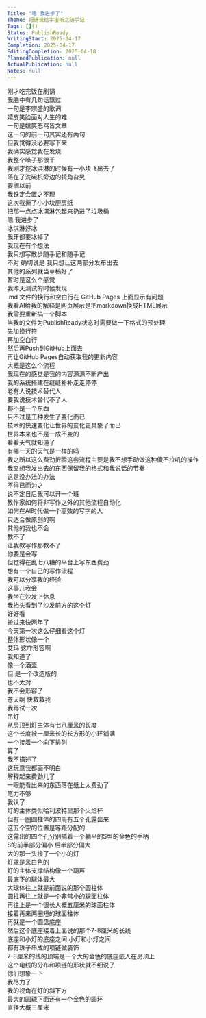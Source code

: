 ```yaml
---    
Title: "嗯 我进步了"    
Theme: 把话说给宇宙听之随手记    
Tags: []()    
Status: PublishReady    
WritingStart: 2025-04-17    
Completion: 2025-04-17    
EditingCompletion: 2025-04-18    
PlannedPublication: null    
ActualPublication: null    
Notes: null    
---        
```

刚才吃完饭在刷锅      
我脑中有几句话飘过      
一句是李宗盛的歌词      
嬉皮笑脸面对人生的难      
一句是嬉笑怒骂皆文章      
这一句的前一句其实还有两句      
但我觉得没必要写下来        
我确实感觉我在发烧      
我整个嗓子那很干        
我刚才挖冰淇淋的时候有一小块飞出去了      
落在了洗碗机旁边的犄角旮旯      
要搁以前      
我铁定会置之不理      
这次我撕了小小块厨房纸      
把那一点点冰淇淋包起来扔进了垃圾桶      
嗯 我进步了        
冰淇淋好冰      
我牙都要冰掉了        
我现在有个想法      
我只想写散步随手记和随手记      
不对 确切说是 我只想让这两部分发布出去      
其他的系列就当草稿好了      
暂时是这么个感觉        
我昨天测试的时候发现      
.md 文件的换行和空白行在 GitHub Pages 上面显示有问题      
我看AI给我的解释是网页展示是把markdown换成HTML展示      
我需要重新搞一个脚本      
当我的文件为PublishReady状态时需要做一下格式的预处理      
先加换行符      
再加空白行      
然后再Push到GitHub上面去      
再让GitHub Pages自动获取我的更新内容      
大概是这么个流程        
我现在的感觉是我的内容源源不断产出      
我的系统搭建在缝缝补补走走停停      
老有人说技术替代人      
要我说技术替代不了人      
都不是一个东西      
只不过是工种发生了变化而已      
技术的快速变化让世界的变化更具象了而已      
世界本来也不是一成不变的      
看看天气就知道了      
有哪一天的天气是一样的吗        
我之所以这么费劲折腾这套流程主要是我不想手动做这种傻不拉叽的操作      
我又想我发出去的东西保留我的格式和我说话的节奏      
这是没办法的办法      
不得已而为之      
说不定日后我可以开一个班      
教作家如何将非写作之外的其他流程自动化      
如何在AI时代做一个高效的写字的人      
只适合做原创的啊      
其他的我也不会      
教不了      
让我教写作那教不了        
你要是会写      
但觉得在乱七八糟的平台上写东西费劲      
想有一个自己的写作流程      
我可以分享我的经验      
这事儿我会        
我坐在沙发上休息      
我抬头看到了沙发前方的这个灯      
好好看      
搬过来快两年了      
今天第一次这么仔细看这个灯      
整体形状像一个      
艾玛 这咋形容啊      
我知道了      
像一个酒壶      
但 是一个改造版的      
也不太对      
我不会形容了      
苍天啊 快救救我        
我再试一次      
吊灯      
从房顶到灯主体有七八厘米的长度      
这个长度被一厘米长的长方形的小环铺满      
一个接着一个向下排列      
算了      
我不描述了      
这玩意我都画不明白      
解释起来费劲儿了      
一眼能看出来的东西落在纸上太费劲了      
笔力不够      
我认了        
灯的主体类似哈利波特里那个火焰杯      
但有一圈圆柱体的四周有五个孔露出来      
这五个空的位置是等距分配的      
这露出的四个孔分别插着一个躺平的S型的金色的手柄      
S的前半部分偏小 后半部分偏大      
大的那一头接了一个小的灯      
灯罩是米白色的      
灯的主体支撑结构像一个葫芦      
最底下的球体最大      
大球体往上就是前面说的那个圆柱体      
圆柱再往上就是一个非常小的球面柱体      
再往上是一个很长大概五厘米的球面柱体      
接着再来两圈短的球面柱体      
再就是一个圆盘底座      
然后这个底座接着上面说的那个7-8厘米的长线      
底座和小灯的底座之间 小灯和小灯之间      
都有珠子串成的项链做装饰      
7-8厘米的线的顶端是一个大的金色的底座嵌入在房顶上      
这个电线的分布和项链的形状就不细说了      
你们想象一下      
我尽力了      
我的视角在灯的斜下方      
最大的圆球下面还有一个金色的圆环      
直径大概三厘米        
    